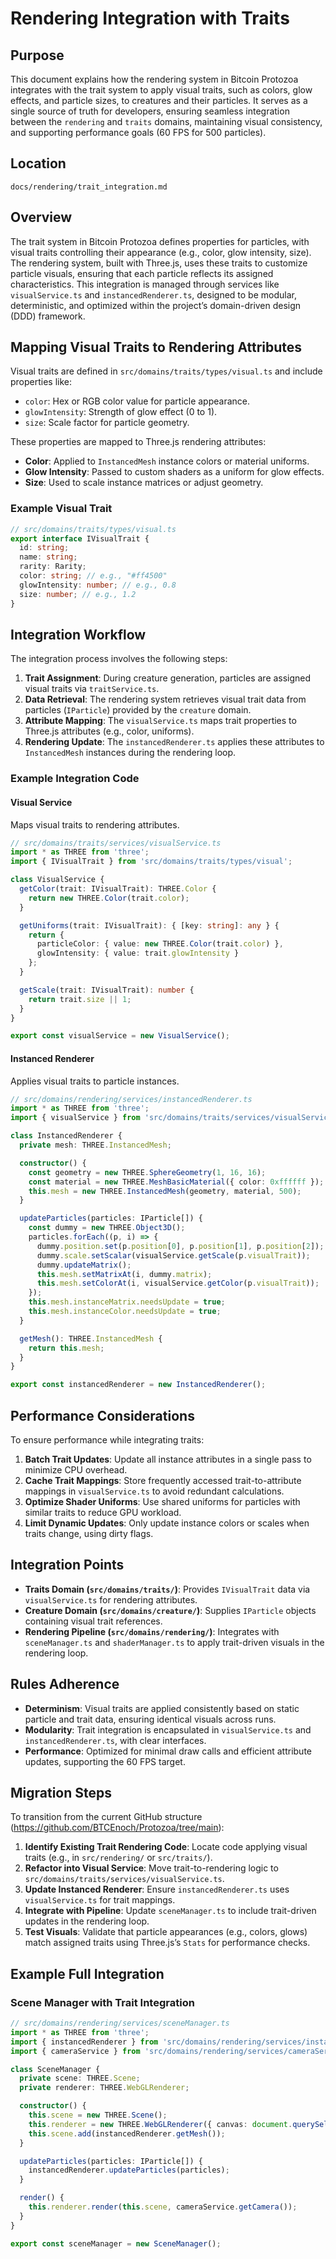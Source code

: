 
# Rendering Integration with Traits

## Purpose
This document explains how the rendering system in Bitcoin Protozoa integrates with the trait system to apply visual traits, such as colors, glow effects, and particle sizes, to creatures and their particles. It serves as a single source of truth for developers, ensuring seamless integration between the `rendering` and `traits` domains, maintaining visual consistency, and supporting performance goals (60 FPS for 500 particles).

## Location
`docs/rendering/trait_integration.md`

## Overview
The trait system in Bitcoin Protozoa defines properties for particles, with visual traits controlling their appearance (e.g., color, glow intensity, size). The rendering system, built with Three.js, uses these traits to customize particle visuals, ensuring that each particle reflects its assigned characteristics. This integration is managed through services like `visualService.ts` and `instancedRenderer.ts`, designed to be modular, deterministic, and optimized within the project’s domain-driven design (DDD) framework.

## Mapping Visual Traits to Rendering Attributes
Visual traits are defined in `src/domains/traits/types/visual.ts` and include properties like:
- `color`: Hex or RGB color value for particle appearance.
- `glowIntensity`: Strength of glow effect (0 to 1).
- `size`: Scale factor for particle geometry.

These properties are mapped to Three.js rendering attributes:
- **Color**: Applied to `InstancedMesh` instance colors or material uniforms.
- **Glow Intensity**: Passed to custom shaders as a uniform for glow effects.
- **Size**: Used to scale instance matrices or adjust geometry.

### Example Visual Trait
```typescript
// src/domains/traits/types/visual.ts
export interface IVisualTrait {
  id: string;
  name: string;
  rarity: Rarity;
  color: string; // e.g., "#ff4500"
  glowIntensity: number; // e.g., 0.8
  size: number; // e.g., 1.2
}
```

## Integration Workflow
The integration process involves the following steps:
1. **Trait Assignment**: During creature generation, particles are assigned visual traits via `traitService.ts`.
2. **Data Retrieval**: The rendering system retrieves visual trait data from particles (`IParticle`) provided by the `creature` domain.
3. **Attribute Mapping**: The `visualService.ts` maps trait properties to Three.js attributes (e.g., color, uniforms).
4. **Rendering Update**: The `instancedRenderer.ts` applies these attributes to `InstancedMesh` instances during the rendering loop.

### Example Integration Code
#### Visual Service
Maps visual traits to rendering attributes.
```typescript
// src/domains/traits/services/visualService.ts
import * as THREE from 'three';
import { IVisualTrait } from 'src/domains/traits/types/visual';

class VisualService {
  getColor(trait: IVisualTrait): THREE.Color {
    return new THREE.Color(trait.color);
  }

  getUniforms(trait: IVisualTrait): { [key: string]: any } {
    return {
      particleColor: { value: new THREE.Color(trait.color) },
      glowIntensity: { value: trait.glowIntensity }
    };
  }

  getScale(trait: IVisualTrait): number {
    return trait.size || 1;
  }
}

export const visualService = new VisualService();
```

#### Instanced Renderer
Applies visual traits to particle instances.
```typescript
// src/domains/rendering/services/instancedRenderer.ts
import * as THREE from 'three';
import { visualService } from 'src/domains/traits/services/visualService';

class InstancedRenderer {
  private mesh: THREE.InstancedMesh;

  constructor() {
    const geometry = new THREE.SphereGeometry(1, 16, 16);
    const material = new THREE.MeshBasicMaterial({ color: 0xffffff });
    this.mesh = new THREE.InstancedMesh(geometry, material, 500);
  }

  updateParticles(particles: IParticle[]) {
    const dummy = new THREE.Object3D();
    particles.forEach((p, i) => {
      dummy.position.set(p.position[0], p.position[1], p.position[2]);
      dummy.scale.setScalar(visualService.getScale(p.visualTrait));
      dummy.updateMatrix();
      this.mesh.setMatrixAt(i, dummy.matrix);
      this.mesh.setColorAt(i, visualService.getColor(p.visualTrait));
    });
    this.mesh.instanceMatrix.needsUpdate = true;
    this.mesh.instanceColor.needsUpdate = true;
  }

  getMesh(): THREE.InstancedMesh {
    return this.mesh;
  }
}

export const instancedRenderer = new InstancedRenderer();
```

## Performance Considerations
To ensure performance while integrating traits:
1. **Batch Trait Updates**: Update all instance attributes in a single pass to minimize CPU overhead.
2. **Cache Trait Mappings**: Store frequently accessed trait-to-attribute mappings in `visualService.ts` to avoid redundant calculations.
3. **Optimize Shader Uniforms**: Use shared uniforms for particles with similar traits to reduce GPU workload.
4. **Limit Dynamic Updates**: Only update instance colors or scales when traits change, using dirty flags.

## Integration Points
- **Traits Domain (`src/domains/traits/`)**: Provides `IVisualTrait` data via `visualService.ts` for rendering attributes.
- **Creature Domain (`src/domains/creature/`)**: Supplies `IParticle` objects containing visual trait references.
- **Rendering Pipeline (`src/domains/rendering/`)**: Integrates with `sceneManager.ts` and `shaderManager.ts` to apply trait-driven visuals in the rendering loop.

## Rules Adherence
- **Determinism**: Visual traits are applied consistently based on static particle and trait data, ensuring identical visuals across runs.
- **Modularity**: Trait integration is encapsulated in `visualService.ts` and `instancedRenderer.ts`, with clear interfaces.
- **Performance**: Optimized for minimal draw calls and efficient attribute updates, supporting the 60 FPS target.

## Migration Steps
To transition from the current GitHub structure (https://github.com/BTCEnoch/Protozoa/tree/main):
1. **Identify Existing Trait Rendering Code**: Locate code applying visual traits (e.g., in `src/rendering/` or `src/traits/`).
2. **Refactor into Visual Service**: Move trait-to-rendering logic to `src/domains/traits/services/visualService.ts`.
3. **Update Instanced Renderer**: Ensure `instancedRenderer.ts` uses `visualService.ts` for trait mappings.
4. **Integrate with Pipeline**: Update `sceneManager.ts` to include trait-driven updates in the rendering loop.
5. **Test Visuals**: Validate that particle appearances (e.g., colors, glows) match assigned traits using Three.js’s `Stats` for performance checks.

## Example Full Integration
### Scene Manager with Trait Integration
```typescript
// src/domains/rendering/services/sceneManager.ts
import * as THREE from 'three';
import { instancedRenderer } from 'src/domains/rendering/services/instancedRenderer';
import { cameraService } from 'src/domains/rendering/services/cameraService';

class SceneManager {
  private scene: THREE.Scene;
  private renderer: THREE.WebGLRenderer;

  constructor() {
    this.scene = new THREE.Scene();
    this.renderer = new THREE.WebGLRenderer({ canvas: document.querySelector('canvas') });
    this.scene.add(instancedRenderer.getMesh());
  }

  updateParticles(particles: IParticle[]) {
    instancedRenderer.updateParticles(particles);
  }

  render() {
    this.renderer.render(this.scene, cameraService.getCamera());
  }
}

export const sceneManager = new SceneManager();
```

